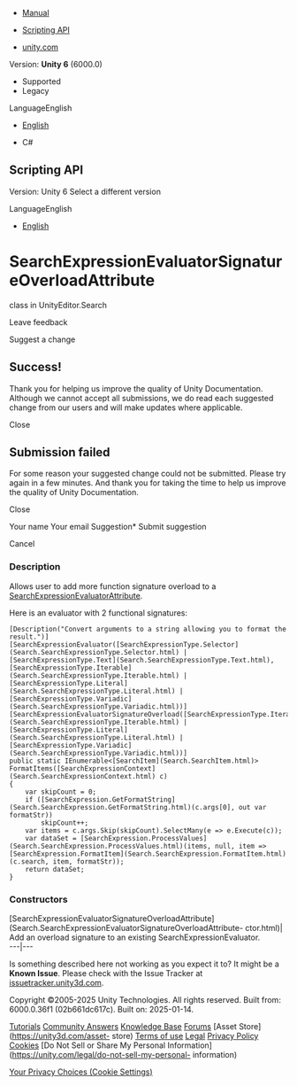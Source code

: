 [ ]()

  * [Manual](../Manual/index.html)
  * [Scripting API](../ScriptReference/index.html)

  * [unity.com](https://unity.com/)

Version: **Unity 6** (6000.0)

  * Supported
  * Legacy

LanguageEnglish

  * [English]()

  * C#

[ ](https://docs.unity3d.com)

## Scripting API

Version: Unity 6 Select a different version

LanguageEnglish

  * [English]()

# SearchExpressionEvaluatorSignatureOverloadAttribute

class in UnityEditor.Search

Leave feedback

Suggest a change

## Success!

Thank you for helping us improve the quality of Unity Documentation. Although
we cannot accept all submissions, we do read each suggested change from our
users and will make updates where applicable.

Close

## Submission failed

For some reason your suggested change could not be submitted. Please <a>try
again</a> in a few minutes. And thank you for taking the time to help us
improve the quality of Unity Documentation.

Close

Your name Your email Suggestion* Submit suggestion

Cancel

[ ]()

### Description

Allows user to add more function signature overload to a
[SearchExpressionEvaluatorAttribute](Search.SearchExpressionEvaluatorAttribute.html).

Here is an evaluator with 2 functional signatures:

    
    
    [Description("Convert arguments to a string allowing you to format the result.")]
    [SearchExpressionEvaluator([SearchExpressionType.Selector](Search.SearchExpressionType.Selector.html) | [SearchExpressionType.Text](Search.SearchExpressionType.Text.html), [SearchExpressionType.Iterable](Search.SearchExpressionType.Iterable.html) | [SearchExpressionType.Literal](Search.SearchExpressionType.Literal.html) | [SearchExpressionType.Variadic](Search.SearchExpressionType.Variadic.html))]
    [SearchExpressionEvaluatorSignatureOverload([SearchExpressionType.Iterable](Search.SearchExpressionType.Iterable.html) | [SearchExpressionType.Literal](Search.SearchExpressionType.Literal.html) | [SearchExpressionType.Variadic](Search.SearchExpressionType.Variadic.html))]
    public static IEnumerable<[SearchItem](Search.SearchItem.html)> FormatItems([SearchExpressionContext](Search.SearchExpressionContext.html) c)
    {
        var skipCount = 0;
        if ([SearchExpression.GetFormatString](Search.SearchExpression.GetFormatString.html)(c.args[0], out var formatStr))
            skipCount++;
        var items = c.args.Skip(skipCount).SelectMany(e => e.Execute(c));
        var dataSet = [SearchExpression.ProcessValues](Search.SearchExpression.ProcessValues.html)(items, null, item => [SearchExpression.FormatItem](Search.SearchExpression.FormatItem.html)(c.search, item, formatStr));
        return dataSet;
    }
    

### Constructors

[SearchExpressionEvaluatorSignatureOverloadAttribute](Search.SearchExpressionEvaluatorSignatureOverloadAttribute-
ctor.html)| Add an overload signature to an existing
SearchExpressionEvaluator.  
---|---  
  
Is something described here not working as you expect it to? It might be a
**Known Issue**. Please check with the Issue Tracker at
[issuetracker.unity3d.com](https://issuetracker.unity3d.com).

Copyright ©2005-2025 Unity Technologies. All rights reserved. Built from:
6000.0.36f1 (02b661dc617c). Built on: 2025-01-14.

[Tutorials](https://unity3d.com/learn) [Community
Answers](https://answers.unity3d.com) [Knowledge
Base](https://support.unity3d.com/hc/en-us)
[Forums](https://forum.unity3d.com) [Asset Store](https://unity3d.com/asset-
store) [Terms of use](https://docs.unity3d.com/Manual/TermsOfUse.html)
[Legal](https://unity.com/legal) [Privacy
Policy](https://unity.com/legal/privacy-policy)
[Cookies](https://unity.com/legal/cookie-policy) [Do Not Sell or Share My
Personal Information](https://unity.com/legal/do-not-sell-my-personal-
information)

[Your Privacy Choices (Cookie Settings)](javascript:void\(0\);)

